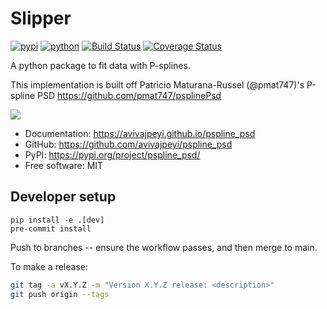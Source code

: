 # Slipper
[![pypi](https://img.shields.io/pypi/v/pspline_psd.svg)](https://pypi.org/project/pspline_psd/)
[![python](https://img.shields.io/pypi/pyversions/pspline_psd.svg)](https://pypi.org/project/pspline_psd/)
[![Build Status](https://github.com/avivajpeyi/pspline_psd/actions/workflows/dev.yml/badge.svg)](https://github.com/avivajpeyi/pspline_psd/actions/workflows/dev.yml)
[![Coverage Status](https://coveralls.io/repos/github/avivajpeyi/pyslipper/badge.svg?branch=main&kill_cache=1)](https://coveralls.io/github/avivajpeyi/pyslipper?branch=main)


A python package to fit data with P-splines.


This implementation is built off Patricio Maturana-Russel (@pmat747)'s P-spline PSD
https://github.com/pmat747/psplinePsd

![](docs/static/logo.png)


* Documentation: <https://avivajpeyi.github.io/pspline_psd>
* GitHub: <https://github.com/avivajpeyi/pspline_psd>
* PyPI: <https://pypi.org/project/pspline_psd/>
* Free software: MIT


## Developer setup

```
pip install -e .[dev]
pre-commit install
```

Push to branches -- ensure the workflow passes, and then merge to main.


To make a release:
```bash
git tag -a vX.Y.Z -m "Version X.Y.Z release: <description>"
git push origin --tags
```

